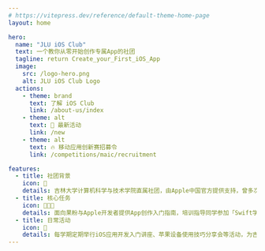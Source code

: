 ```yaml
---
# https://vitepress.dev/reference/default-theme-home-page
layout: home

hero:
  name: "JLU iOS Club"
  text: 一个教你从零开始创作专属App的社团
  tagline: return Create_your_First_iOS_App
  image:
    src: /logo-hero.png
    alt: JLU iOS Club Logo
  actions:
    - theme: brand
      text: 了解 iOS Club
      link: /about-us/index
    - theme: alt
      text: 🎉 最新活动
      link: /new
    - theme: alt
      text: 🔥 移动应用创新赛招募令
      link: /competitions/maic/recruitment

features:
  - title: 社团背景
    icon: 🍎
    details: 吉林大学计算机科学与技术学院直属社团，由Apple中国官方提供支持，曾多次获得创新赛国家级奖项。
  - title: 核心任务
    icon: 👩🏻‍💻
    details: 面向果粉与Apple开发者提供App创作入门指南，培训指导同学参加「Swift学生挑战赛」与「移动应用创新赛」等各类创新创意赛。
  - title: 日常活动
    icon: 📅
    details: 每学期定期举行iOS应用开发入门讲座、苹果设备使用技巧分享会等活动，为吉大果粉提供丰富多彩的学习交流机会。
---
```


